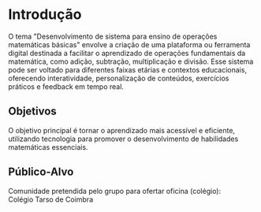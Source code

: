 # Introdução

O tema "Desenvolvimento de sistema para ensino de operações matemáticas básicas" envolve a criação de uma plataforma ou ferramenta digital destinada a facilitar o aprendizado de operações fundamentais da matemática, como adição, subtração, multiplicação e divisão. Esse sistema pode ser voltado para diferentes faixas etárias e contextos educacionais, oferecendo interatividade, personalização de conteúdos, exercícios práticos e feedback em tempo real.

## Objetivos

O objetivo principal é  tornar o aprendizado mais acessível e eficiente, utilizando tecnologia para promover  o desenvolvimento de habilidades matemáticas essenciais.

## Público-Alvo

Comunidade pretendida pelo grupo para ofertar oficina (colégio):  
Colégio Tarso de Coimbra
